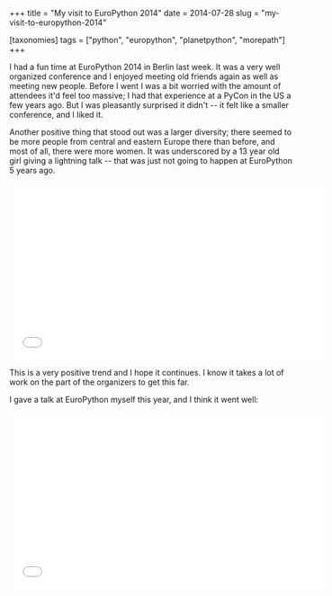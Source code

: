 +++
title = "My visit to EuroPython 2014"
date = 2014-07-28
slug = "my-visit-to-europython-2014"

[taxonomies]
tags = ["python", "europython", "planetpython", "morepath"]
+++

I had a fun time at EuroPython 2014 in Berlin last week. It was a very
well organized conference and I enjoyed meeting old friends again as
well as meeting new people. Before I went I was a bit worried with the
amount of attendees it'd feel too massive; I had that experience at a
PyCon in the US a few years ago. But I was pleasantly surprised it
didn't -- it felt like a smaller conference, and I liked it.

Another positive thing that stood out was a larger diversity; there
seemed to be more people from central and eastern Europe there than
before, and most of all, there were more women. It was underscored by a
13 year old girl giving a lightning talk -- that was just not going to
happen at EuroPython 5 years ago.

<iframe width="560" height="315" src="//www.youtube.com/embed/MqMlfNgBmKU?rel=0&start=720" frameborder="0" allowfullscreen></iframe>

This is a very positive trend and I hope it continues. I know it takes a
lot of work on the part of the organizers to get this far.

I gave a talk at EuroPython myself this year, and I think it went well:

<iframe width="560" height="315" src="//www.youtube.com/embed/gyDKMAWPyuY?rel=0" frameborder="0" allowfullscreen></iframe>
